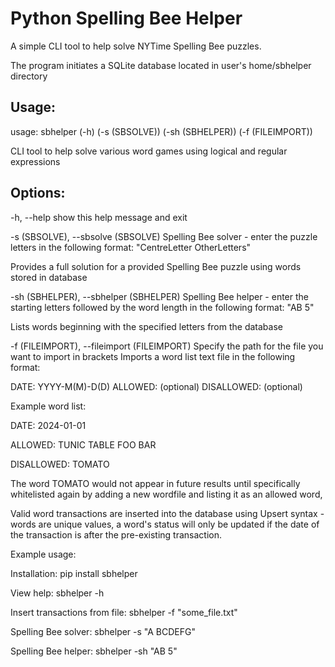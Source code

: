 # Python Spelling Bee Helper

A simple CLI tool to help solve NYTime Spelling Bee puzzles.

The program initiates a SQLite database located in user's home/sbhelper directory

## Usage:

usage: sbhelper (-h) (-s (SBSOLVE)) (-sh (SBHELPER)) (-f (FILEIMPORT))

CLI tool to help solve various word games using logical and regular expressions

## Options:

-h, --help show this help message and exit

-s (SBSOLVE), --sbsolve (SBSOLVE)
Spelling Bee solver - enter the puzzle letters in the following format: "CentreLetter OtherLetters"

Provides a full solution for a provided Spelling Bee puzzle using words stored in database

-sh (SBHELPER), --sbhelper (SBHELPER)
Spelling Bee helper - enter the starting letters followed by the word length in the following format: "AB 5"

Lists words beginning with the specified letters from the database

-f (FILEIMPORT), --fileimport (FILEIMPORT) Specify the path for the file you want to import in brackets
Imports a word list text file in the following format:

DATE:
YYYY-M(M)-D(D)
ALLOWED:
(optional)
DISALLOWED:
(optional)

Example word list:

DATE:
2024-01-01

ALLOWED:
TUNIC
TABLE
FOO
BAR

DISALLOWED:
TOMATO

The word TOMATO would not appear in future results until specifically whitelisted again by adding a new wordfile and listing it as an allowed word,

Valid word transactions are inserted into the database using Upsert syntax - words are unique values, a word's status will only be updated if the date of the transaction is after the pre-existing transaction.

Example usage:

Installation: pip install sbhelper

View help: sbhelper -h

Insert transactions from file: sbhelper -f "some_file.txt"

Spelling Bee solver: sbhelper -s "A BCDEFG"

Spelling Bee helper: sbhelper -sh "AB 5"
